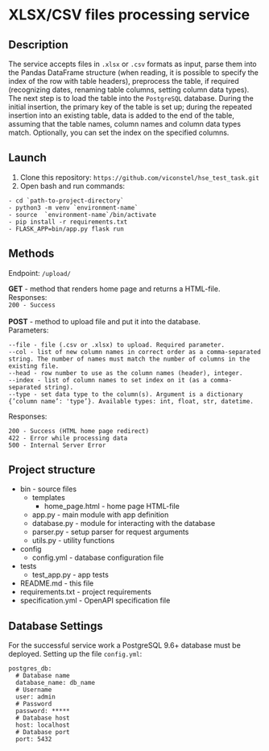 # XLSX/CSV files processing service
## Description

The service accepts files in `.xlsx` or `.csv` 
formats as input, parse them into the Pandas DataFrame 
structure (when reading, it is possible to specify 
the index of the row with table headers), preprocess 
the table, if required (recognizing dates, 
renaming table columns, setting column data types). 
The next step is to load the table into the `PostgreSQL` 
database. During the initial insertion, the primary key 
of the table is set up; during the repeated insertion 
into an existing table, data is added to the end of the
table, assuming that the table names, column names 
and column data types match. Optionally, you can set 
the index on the specified columns.

## Launch
1. Clone this repository: `https://github.com/viconstel/hse_test_task.git`
2. Open bash and run commands:
```
- cd `path-to-project-directory`
- python3 -m venv `environment-name`
- source  `environment-name`/bin/activate
- pip install -r requirements.txt
- FLASK_APP=bin/app.py flask run
```

## Methods
Endpoint: `/upload/`

**GET** - method that renders home page and 
returns a HTML-file.<br> Responses: <br>
`200 - Success` <br><br>
**POST** - method to upload file and put it 
into the database. <br> Parameters: <br>
```
--file - file (.csv or .xlsx) to upload. Required parameter.
--col - list of new column names in correct order as a comma-separated string. The number of names must match the number of columns in the existing file.
--head - row number to use as the column names (header), integer.
--index - list of column names to set index on it (as a comma-separated string).
--type - set data type to the column(s). Argument is a dictionary {’column name’: 'type’}. Available types: int, float, str, datetime.
```
Responses:
```
200 - Success (HTML home page redirect)
422 - Error while processing data
500 - Internal Server Error
```
## Project structure
+ bin - source files
    + templates
        + home_page.html - home page HTML-file
    + app.py - main module with app definition
    + database.py - module for interacting with the database
    + parser.py - setup parser for request arguments
    + utils.py - utility functions
+ config
    + config.yml - database configuration file
+ tests
    + test_app.py - app tests
+ README.md - this file
+ requirements.txt - project requirements
+ specification.yml - OpenAPI specification file

## Database Settings
For the successful service work a PostgreSQL 9.6+ 
database must be deployed.
Setting up the file `config.yml`:
```
postgres_db:
  # Database name
  database_name: db_name
  # Username  
  user: admin
  # Password
  password: *****
  # Database host
  host: localhost
  # Database port
  port: 5432
```